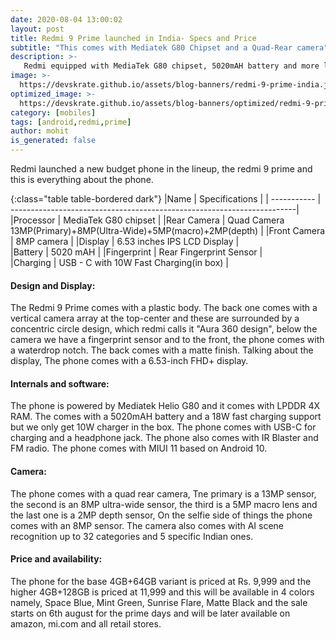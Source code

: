 ```yaml
---
date: 2020-08-04 13:00:02
layout: post
title: Redmi 9 Prime launched in India- Specs and Price
subtitle: "This comes with Mediatek G80 Chipset and a Quad-Rear camera"
description: >-
   Redmi equipped with MediaTek G80 chipset, 5020mAH battery and more launched in India here is everything you need to know.
image: >-
  https://devskrate.github.io/assets/blog-banners/redmi-9-prime-india.jpg
optimized_image: >-
  https://devskrate.github.io/assets/blog-banners/optimized/redmi-9-prime-india.webp
category: [mobiles]
tags: [android,redmi,prime]
author: mohit
is_generated: false
---
```

Redmi launched a new budget phone in the lineup, the redmi 9 prime and this is everything about the phone.

{:class="table table-bordered dark"}
|Name         | Specifications                                                         |
| ----------- | -----------------------------------------------------------------------|
|Processor    | MediaTek G80 chipset                                                   |
|Rear Camera  | Quad Camera 13MP(Primary)+8MP(Ultra-Wide)+5MP(macro)+2MP(depth)        |
|Front Camera | 8MP camera                                                             |
|Display      | 6.53 inches IPS LCD Display                                            |           
|Battery      | 5020 mAH                                                               |
|Fingerprint  | Rear Fingerprint Sensor                                                |  
|Charging     | USB - C with 10W Fast Charging(in box)                                 |

#### Design and Display:
The Redmi 9 Prime comes with a plastic body. The back one comes with a vertical camera array at the top-center and these are surrounded by a concentric circle design, which redmi calls it "Aura 360 design", below the camera we have a fingerprint sensor and to the front, the phone comes with a waterdrop notch. The back comes with a matte finish. Talking about the display, The phone comes with a 6.53-inch FHD+ display.  
#### Internals and software:
The phone is powered by Mediatek Helio G80 and it comes with LPDDR 4X RAM. The comes with a 5020mAH battery and a 18W fast charging support but we only get 10W charger in the box. The phone comes with USB-C for charging and a headphone jack. The phone also comes with IR Blaster and FM radio. The phone comes with MIUI 11 based on Android 10.
#### Camera:
The phone comes with a quad rear camera, Tne primary is a 13MP sensor, the second is an 8MP ultra-wide sensor, the third is a 5MP macro lens and the last one is a 2MP depth sensor, On the selfie side of things the phone comes with an 8MP sensor. The camera also comes with AI scene recognition up to 32 categories and 5 specific Indian ones.
#### Price and availability:
The phone for the base 4GB+64GB variant is priced at Rs. 9,999 and the higher 4GB+128GB is priced at 11,999 and this will be available in 4 colors namely, Space Blue, Mint Green, Sunrise Flare, Matte Black and the sale starts on 6th august for the prime days and will be later available on amazon, mi.com and all retail stores.

